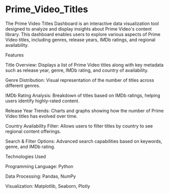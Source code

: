 # Prime_Video_Titles
The Prime Video Titles Dashboard is an interactive data visualization tool designed to analyze and display insights about Prime Video's content library. This dashboard enables users to explore various aspects of Prime Video titles, including genres, release years, IMDb ratings, and regional availability.

Features

Title Overview: Displays a list of Prime Video titles along with key metadata such as release year, genre, IMDb rating, and country of availability.

Genre Distribution: Visual representation of the number of titles across different genres.

IMDb Rating Analysis: Breakdown of titles based on IMDb ratings, helping users identify highly-rated content.

Release Year Trends: Charts and graphs showing how the number of Prime Video titles has evolved over time.

Country Availability Filter: Allows users to filter titles by country to see regional content offerings.

Search & Filter Options: Advanced search capabilities based on keywords, genre, and IMDb rating.

Technologies Used

Programming Language: Python

Data Processing: Pandas, NumPy

Visualization: Matplotlib, Seaborn, Plotly
